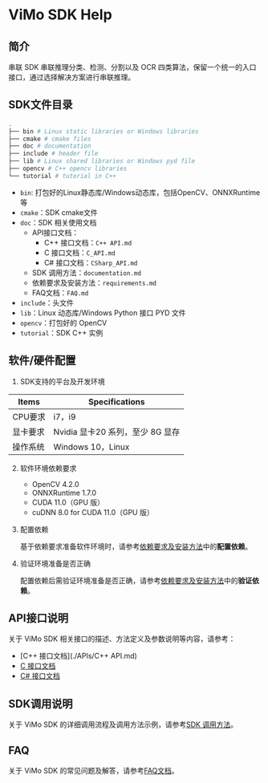 # ViMo SDK Help
## 简介

串联 SDK 串联推理分类、检测、分割以及 OCR 四类算法，保留一个统一的入口接口，通过选择解决方案进行串联推理。

## SDK文件目录

```bash
.
├── bin # Linux static libraries or Windows libraries
├── cmake # cmake files
├── doc # documentation
├── include # header file
├── lib # Linux shared libraries or Windows pyd file
├── opencv # C++ opencv libraries
└── tutorial # tutorial in C++
```

- `bin`: 打包好的Linux静态库/Windows动态库，包括OpenCV、ONNXRuntime等
- `cmake`：SDK cmake文件
- `doc`：SDK 相关使用文档
  - API接口文档：
    - C++ 接口文档：`C++ API.md`
    - C 接口文档：`C_API.md`
    - C# 接口文档：`CSharp_API.md`
  - SDK 调用方法：`documentation.md`
  - 依赖要求及安装方法：`requirements.md`
  - FAQ文档：`FAQ.md`
- `include`：头文件
- `lib`：Linux 动态库/Windows Python 接口 PYD 文件
- `opencv`：打包好的 OpenCV
- `tutorial`：SDK C++ 实例

## 软件/硬件配置

1. SDK支持的平台及开发环境

| Items    | Specifications                   |
| -------- | -------------------------------- |
| CPU要求  | i7，i9                           |
| 显卡要求 | Nvidia 显卡20 系列，至少 8G 显存  |
| 操作系统 | Windows 10，Linux               |

2. 软件环境依赖要求
   - OpenCV 4.2.0
   - ONNXRuntime 1.7.0
   - CUDA 11.0（GPU 版）
   - cuDNN 8.0 for CUDA 11.0（GPU 版）

3. 配置依赖

   基于依赖要求准备软件环境时，请参考[依赖要求及安装方法](./requirements.md)中的**配置依赖**。

4. 验证环境准备是否正确

   配置依赖后需验证环境准备是否正确，请参考[依赖要求及安装方法](./requirements.md)中的**验证依赖**。

## API接口说明

关于 ViMo SDK 相关接口的描述、方法定义及参数说明等内容，请参考：

- [C++ 接口文档](./APIs/C++ API.md)
- [C 接口文档](./APIs/C_API.md)
- [C# 接口文档](./APIs/CSharp_API.md)

## SDK调用说明

关于 ViMo SDK 的详细调用流程及调用方法示例，请参考[SDK 调用方法](./documentation.md)。

## FAQ

关于 ViMo SDK 的常见问题及解答，请参考[FAQ文档](./FAQ.md)。


